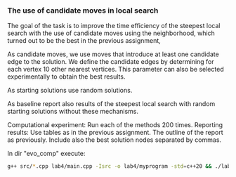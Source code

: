 ### The use of candidate moves in local search

The goal of the task is to improve the time efficiency of the steepest local search with the use of
candidate moves using the neighborhood, which turned out to be the best in the previous
assignment,

As candidate moves, we use moves that introduce at least one candidate edge to the solution. We
define the candidate edges by determining for each vertex 10 other nearest vertices. This parameter
can also be selected experimentally to obtain the best results.

As starting solutions use random solutions.

As baseline report also results of the steepest local search with random starting solutions without
these mechanisms.

Computational experiment: Run each of the methods 200 times.
Reporting results: Use tables as in the previous assignment.
The outline of the report as previously.
Include also the best solution nodes separated by commas.

In dir "evo_comp" execute:

```bash
g++ src/*.cpp lab4/main.cpp -Isrc -o lab4/myprogram -std=c++20 && ./lab4/myprogram
```